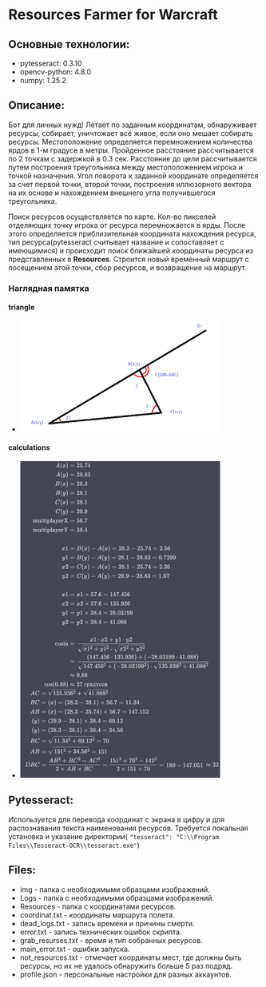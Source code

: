 # Resources Farmer for Warcraft

## Основные технологии:
- pytesseract: 0.3.10
- opencv-python: 4.8.0
- numpy: 1.25.2

## Описание:
Бот для личных нужд! Летает по заданным координатам, обнаруживает ресурсы, собирает, уничтожает всё живое, если оно мешает собирать ресурсы.
Местоположение определяется перемножением количества ярдов в 1-м градусе в метры.
Пройденное расстояние рассчитывается по 2 точкам с задержкой в 0.3 сек. Расстояние до цели рассчитывается путем построения треугольника между местоположением игрока и точкой назначения.
Угол поворота к заданной координате определяется за счет первой точки, второй точки, построения иллюзорного вектора
на их основе и нахождением внешнего угла получившегося треугольника.

Поиск ресурсов осуществляется по карте. Кол-во пикселей отделяющих точку игрока от ресурса перемножается в ярды. После этого определяется приблизительная координата нахождения ресурса, тип ресурса(pytesseract считывает название и сопоставляет с имеющимися)
и происходит поиск ближайшей координаты ресурса из представленных в **Resources**. Строится новый временный маршрут с посещением этой точки, сбор ресурсов, и возвращение на маршрут.

### Наглядная памятка
#### triangle
- <img src="./preview/triangle.png" alt="1" width="400"/>
#### calculations
- <img src="./preview/calculations.png" alt="1" width="400"/>

## Pytesseract:
Используется для перевода координат с экрана в цифру и для распознавания текста наименования ресурсов.
Требуется локальная установка и указание директории( ```"tesseract": "C:\\Program Files\\Tesseract-OCR\\tesseract.exe"```)

## Files:
- img - папка с необходимыми образцами изображений.
- Logs - папка с необходимыми образцами изображений.
- Resources - папка с координатами ресурсов.
- coordinat.txt - координаты маршрута полета.
- dead_logs.txt - запись времени и причины смерти.
- error.txt - запись технических ошибок скрипта.
- grab_resurses.txt - время и тип собранных ресурсов.
- main_error.txt - ошибки запуска.
- not_resources.txt - отмечает координаты мест, где должны быть ресурсы, но их не удалось обнаружить больше 5 раз подряд.
- profile.json - персональные настройки для разных аккаунтов.


